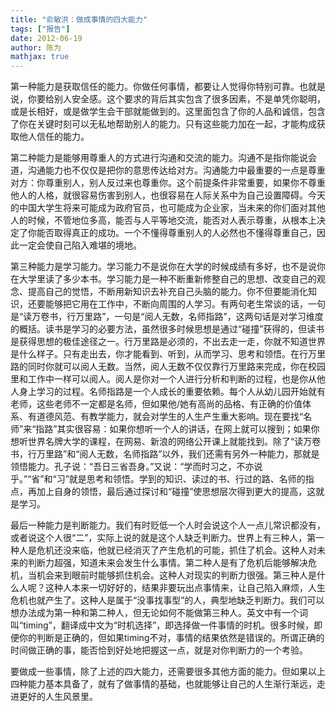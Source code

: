 ```yaml
---
title: "俞敏洪：做成事情的四大能力"
tags: ["报告"]
date: 2012-06-19
author: 陈为
mathjax: true
---
```


​	第一种能力是获取信任的能力。你做任何事情，都要让人觉得你特别可靠。也就是说，你要给别人安全感。这个要求的背后其实包含了很多因素，不是单凭你聪明，或是长相好，或是做学生会干部就能做到的。这里面包含了你的人品和诚信，包含了你在关键时刻可以无私地帮助别人的能力。只有这些能力加在一起，才能构成获取他人信任的能力。

​	第二种能力是能够用尊重人的方式进行沟通和交流的能力。沟通不是指你能说会道，沟通能力也不仅仅是把你的意思传达给对方。沟通能力中最重要的一点是尊重对方：你尊重别人，别人反过来也尊重你。这个前提条件非常重要，如果你不尊重他人的人格，就很容易伤害到别人，也很容易在人际关系中为自己设置障碍。今天的中国大学生将来可能成为政府官员，也可能成为企业家，当未来的你们面对其他人的时候，不管地位多高，能否与人平等地交流，能否对人表示尊重，从根本上决定了你能否取得真正的成功。一个不懂得尊重别人的人必然也不懂得尊重自己，因此一定会使自己陷入难堪的境地。

​	第三种能力是学习能力。学习能力不是说你在大学的时候成绩有多好，也不是说你在大学里读了多少本书。学习能力是一种不断重新修整自己的思想、改变自己的观念、提高自己的觉悟，不断用新知识去补充自己头脑的能力。你不但要能消化知识，还要能够把它用在工作中，不断向周围的人学习。有两句老生常谈的话，一句是“读万卷书，行万里路”，一句是“阅人无数，名师指路”，这两句话是对学习维度的概括。读书是学习的必要方法，虽然很多时候思想是通过“碰撞”获得的，但读书是获得思想的极佳途径之一。行万里路是必须的，不出去走一走，你就不知道世界是什么样子。只有走出去，你才能看到、听到，从而学习、思考和领悟。在行万里路的同时你就可以阅人无数。当然，阅人无数不仅仅靠行万里路来完成，你在校园里和工作中一样可以阅人。阅人是你对一个人进行分析和判断的过程，也是你从他人身上学习的过程。名师指路是一个人成长的重要依赖。每个人从幼儿园开始就有老师，这些老师不一定都是名师，但如果他/她有高尚的品格、有正确的价值体系、有道德风范、有教学能力，就会对学生的人生产生重大影响。现在要找“名师”来“指路”其实很容易：如果你想听一个人的讲话，在网上就可以搜到；如果你想听世界名牌大学的课程，在网易、新浪的网络公开课上就能找到。除了“读万卷书，行万里路”和“阅人无数，名师指路”以外，我们还需有另外一种能力，那就是领悟能力。孔子说：“吾日三省吾身。”又说：“学而时习之，不亦说乎。”“省”和“习”就是思考和领悟。学到的知识、读过的书、行过的路、名师的指点，再加上自身的领悟，最后通过探讨和“碰撞”使思想层次得到更大的提高，这就是学习。

​	最后一种能力是判断能力。我们有时贬低一个人时会说这个人一点儿常识都没有，或者说这个人很“二”，实际上说的就是这个人缺乏判断力。世界上有三种人，第一种人是危机还没来临，他就已经消灭了产生危机的可能，抓住了机会。这种人对未来的判断力超强，知道未来会发生什么事情。第二种人是有了危机后能够解决危机，当机会来到眼前时能够抓住机会。这种人对现实的判断力很强。第三种人是什么人呢？这种人本来一切好好的，结果非要玩出点事情来，让自己陷入麻烦，人生危机也就产生了。这种人是属于“没事找事型”的人，典型地缺乏判断力。我们可以想办法成为第一种和第二种人，但无论如何不能做第三种人。英文中有一个词叫“timing”，翻译成中文为“时机选择”，即选择做一件事情的时机。很多时候，即便你的判断是正确的，但如果timing不对，事情的结果依然是错误的。所谓正确的时间做正确的事，能否恰到好处地把握这一点，就是对你判断力的一个考验。

​	要做成一些事情，除了上述的四大能力，还需要很多其他方面的能力。但如果以上四种能力基本具备了，就有了做事情的基础，也就能够让自己的人生渐行渐远，走进更好的人生风景里。